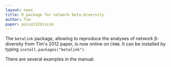 ```yaml
---
layout: news
title: R package for network beta-diversity
author: Tim
paper: poisot12dissim
---
```


The `betalink` package, allowing to reproduce the analyses of network
&beta;-diversity from Tim's 2012 paper, is now online on `CRAN`. It can be
installed by typing `install.packages("betalink")`.


There are several examples in the manual.
